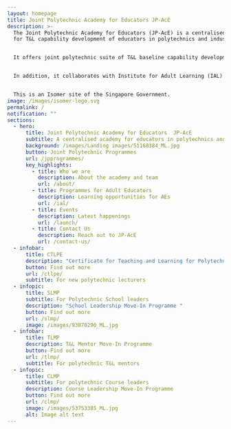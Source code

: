 ```yaml
---
layout: homepage
title: Joint Polytechnic Academy for Educators JP-AcE
description: >-
  The Joint Polytechnic Academy for Educators (JP-AcE) is a centralised academy
  for T&L capability development of educators in polytechnics and industry.


  It offers joint polytechnic suite of T&L baseline capability development programmes and certifications, such as the Certificate in T&L for Polytechnic Educators (CTLPE), School Leadership Move-In Programme (SLMP), T&L Mentor Move-In  Programme (TLMP), Course Leadership Move-In Programme (CLMP) and other programmes which strengthens the T&L capabilities of polytechnic educators. 


  In addition, it collaborates with Institute for Adult Learning (IAL) and partners to create and deliver programmes in area of adult education. 


  This is an Isomer site of the Singapore Government.
image: /images/isomer-logo.svg
permalink: /
notification: ""
sections:
  - hero:
      title: Joint Polytechnic Academy for Educators  JP-AcE
      subtitle: A centralised academy for educators in polytechnics and industry
      background: /images/Landing images/51168384_ML.jpg
      button: Joint Polytechnic Programmes
      url: /jpprogrammes/
      key_highlights:
        - title: Who we are
          description: About the academy and team
          url: /about/
        - title: Programmes for Adult Educators
          description: Learning opportunities for AEs
          url: /ial/
        - title: Events
          description: Latest happenings
          url: /launch/
        - title: Contact Us
          description: Reach out to JP-AcE
          url: /contact-us/
  - infobar:
      title: CTLPE
      description: "Certificate for Teaching and Learning for Polytechnic Educators "
      button: Find out more
      url: /ctlpe/
      subtitle: For new polytechnic lecturers
  - infopic:
      title: SLMP
      subtitle: For Polytechnic School leaders
      description: "School Leadership Move-In Programme "
      button: Find out more
      url: /slmp/
      image: /images/93870290_ML.jpg
  - infobar:
      title: TLMP
      description: T&L Mentor Move-In Programme
      button: Find out more
      url: /tlmp/
      subtitle: For polytechnic T&L mentors
  - infopic:
      title: CLMP
      subtitle: For polytechnic Course leaders
      description: Course Leadership Move-In Programme
      button: Find out more
      url: /clmp/
      image: /images/53753385_ML.jpg
      alt: Image alt text
---
```

